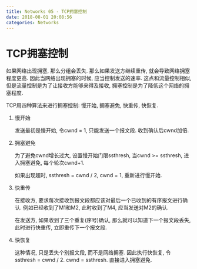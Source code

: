 ```yaml
---
title: Networks 05 - TCP拥塞控制
date: 2018-08-01 20:08:56
categories: Networks
---
```

# TCP拥塞控制

<!--more-->

如果网络出现拥塞, 那么分组会丢失. 那么如果发送方继续重传, 就会导致网络拥塞程度更高. 因此当网络出现拥塞的时候, 应当控制发送的速率. 这点和流量控制相似, 但是流量控制是为了让接收方能够来得及接收, 拥塞控制是为了降低这个网络的拥塞程度.

TCP用四种算法来进行拥塞控制: 慢开始, 拥塞避免, 快重传, 快恢复.

1. 慢开始

    发送最初是慢开始, 令cwnd = 1, 只能发送一个报文段. 收到确认后cwnd加倍.

2. 拥塞避免

    为了避免cwnd增长过大, 设置慢开始门限ssthresh, 当cwnd >= ssthresh, 进入拥塞避免, 每个轮次cwnd+1.

    如果出现超时, ssthresh = cwnd / 2, cwnd = 1, 重新进行慢开始.

3. 快重传

    在接收方, 要求每次接收到报文段都应该对最后一个已收到的有序报文进行确认. 例如已经收到了M1和M2, 此时收到了M4, 应当发送对M2的确认.

    在发送方, 如果收到了三个重复(序号)确认, 那么就可以知道下一个报文段丢失, 此时进行快重传, 立即重传下一个报文段.

4. 快恢复

    这种情况, 只是丢失个别报文段, 而不是网络拥塞. 因此执行快恢复, 令ssthresh = cwnd / 2. cwnd = ssthresh. 直接进入拥塞避免.

